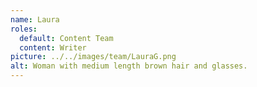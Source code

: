 ```yaml
---
name: Laura
roles:
  default: Content Team
  content: Writer
picture: ../../images/team/LauraG.png
alt: Woman with medium length brown hair and glasses.
---
```

